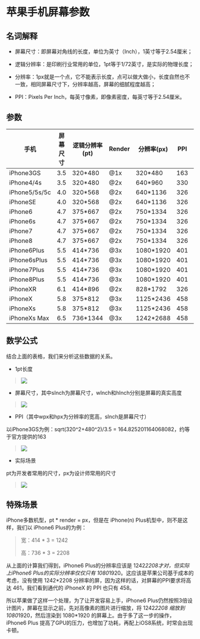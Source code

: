 # 苹果手机屏幕参数

## 名词解释

* 屏幕尺寸：即屏幕对角线的长度，单位为英寸（Inch），1英寸等于2.54厘米；

* 逻辑分辨率：是印刷行业常用的单位，1pt等于1/72英寸，是实际的物理长度；

* 分辨率：1px就是一个点，它不能表示长度，点可以做大做小，长度自然也不一致，相同屏幕尺寸下，分辨率越高，屏幕的细腻程度越高；

* PPI：Pixels Per Inch，每英寸像素，即像素密度，每英寸等于2.54厘米。


## 参数


|    手机        |  屏幕尺寸 | 逻辑分辨率(pt)  | Render |  分辨率(px)  |  PPI  | 渲染分辨率    |
|---------------|----------|---------------|--------|-------------|-------|-------------|
| iPhone3GS     |   3.5    |    320*480    |   @1x  |   320*480   |  163  |             | 
| iPhone4/4s    |   3.5    |    320*480    |   @2x  |   640*960   |  330  |             | 
| iPhone5/5s/5c |   4.0    |    320*568    |   @2x  |   640*1136  |  326  |             | 
| iPhoneSE      |   4.0    |    320*568    |   @2x  |   640*1136  |  326  |             | 
| iPhone6       |   4.7    |    375*667    |   @2x  |   750*1334  |  326  |             | 
| iPhone6s      |   4.7    |    375*667    |   @2x  |   750*1334  |  326  |             | 
| iPhone7       |   4.7    |    375*667    |   @2x  |   750*1334  |  326  |             | 
| iPhone8       |   4.7    |    375*667    |   @2x  |   750*1334  |  326  |             | 
| iPhone6Plus   |   5.5    |    414*736    |   @3x  |   1080*1920 |  401  |  1242*2208  | 
| iPhone6sPlus  |   5.5    |    414*736    |   @3x  |   1080*1920 |  401  |  1242*2208  | 
| iPhone7Plus   |   5.5    |    414*736    |   @3x  |   1080*1920 |  401  |  1242*2208  | 
| iPhone8Plus   |   5.5    |    414*736    |   @3x  |   1080*1920 |  401  |  1242*2208  | 
| iPhoneXR      |   6.1    |    414*896    |   @2x  |   828*1792  |  326  |             | 
| iPhoneX       |   5.8    |    375*812    |   @3x  |   1125*2436 |  458  |             | 
| iPhoneXs      |   5.8    |    375*812    |   @3x  |   1125*2436 |  458  |             | 
| iPhoneXs Max  |   6.5    |    736*1344   |   @3x  |   1242*2688 |  458  |             | 


## 数学公式

结合上面的表格，我们来分析这些数据的关系。

* 1pt长度
> ![](https://latex.codecogs.com/gif.image?\dpi{110}1pt&space;=&space;(1\div72)Inch)

* 屏幕尺寸，其中sInch为屏幕尺寸，wInch和hInch分别是屏幕的真实高度
> ![](https://latex.codecogs.com/gif.image?\dpi{110}sInch=\sqrt{wInch^{2}&plus;hInch^{2}})

* PPI（其中wpx和hpx为分辨率的宽高，sInch是屏幕尺寸）

以iPhone3GS为例：sqrt(320^2+480^2)/3.5 = 164.825201164068082，约等于官方提供的163
> ![](https://latex.codecogs.com/gif.image?\dpi{110}ppi=\sqrt{wpx^2&plus;hpx^2}\div{sInch})

* 实际场景

pt为开发者常用的尺寸，px为设计师常用的尺寸
> ![](https://latex.codecogs.com/svg.image?px=pt*Render)



## 特殊场景

iPhone多数机型，pt * render = px，但是在 iPhone(n) Plus机型中，则不是这样，我们以 iPhone6 Plus的为例：

> 宽：414 * 3 = 1242
> 
> 高：736 * 3 = 2208

从上面的计算我们得到，iPhone6 Plus的分辨率应该是 1242*2208才对，但实际上iPhone6 Plus的实际分辨率仅仅只有 1080*1920。这应该是苹果公司基于成本的考虑，没有使用 1242*2208 分辨率的屏，因为这样的话，对屏幕的PPI要求将高达 461，我们看到通代的 iPhoneX 的 PPI 也只有 458。

所以苹果做了这样一个处理，为了让开发容易上手，iPhone6 Plus仍然按照3倍设计图片，屏幕在显示之前，先对高像素的图片进行缩放，将 1242*2208 缩放到 1080*1920，然后渲染到 1080*1920 的屏幕上。由于多了这一步的操作，iPhone6 Plus 提高了GPU的压力，也增加了功耗，再配上iOS8系统，时常会出现卡顿。
